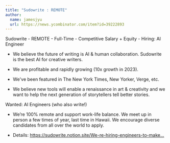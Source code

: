 ```yaml
---
title: "Sudowrite : REMOTE"
author:
  name: jamesjyu
  url: https://news.ycombinator.com/item?id=39222893
---
```

Sudowrite - REMOTE - Full-Time - Competitive Salary + Equity - Hiring: AI Engineer

- We believe the future of writing is AI &amp; human collaboration. Sudowrite is the best AI for creative writers.

- We are profitable and rapidly growing (10x growth in 2023).

- We&#x27;ve been featured in The New York Times, New Yorker, Verge, etc.

- We believe new tools will enable a renaissance in art &amp; creativity and we want to help the next generation of storytellers tell better stories.

Wanted: AI Engineers (who also write!)

- We’re 100% remote and support work-life balance. We meet up in person a few times of year, last time in Hawaii. We encourage diverse candidates from all over the world to apply.

- Details: <a href="https:&#x2F;&#x2F;sudowrite.notion.site&#x2F;We-re-hiring-engineers-to-make-writing-magical-389c57f5ae3a421d8f8c0b48c8407e88" rel="nofollow">https:&#x2F;&#x2F;sudowrite.notion.site&#x2F;We-re-hiring-engineers-to-make...</a>
